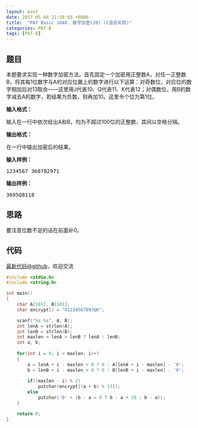 ```yaml
---
layout: post
date: 2017-05-04 21:58:03 +0800
title:  "PAT Basic 1048. 数字加密(20) (C语言实现)"
categories: PAT-B
tags: [PAT-B]
---
```


## 题目

<div id="problemContent">
<p>
本题要求实现一种数字加密方法。首先固定一个加密用正整数A，对任一正整数B，将其每1位数字与A的对应位置上的数字进行以下运算：对奇数位，对应位的数字相加后对13取余——这里用J代表10、Q代表11、K代表12；对偶数位，用B的数字减去A的数字，若结果为负数，则再加10。这里令个位为第1位。</p>
<p><b>
输入格式：
</b></p>
<p>
输入在一行中依次给出A和B，均为不超过100位的正整数，其间以空格分隔。
</p>
<p><b>
输出格式：
</b></p>
<p>
在一行中输出加密后的结果。
</p>
<b>输入样例：</b><pre>
1234567 368782971
</pre>
<b>输出样例：</b><pre>
3695Q8118
</pre>
</div>

## 思路

要注意位数不足的话在前面补0。

## 代码

[最新代码@github](https://github.com/OliverLew/PAT/blob/master/PATBasic/1048.c)，欢迎交流
```c
#include <stdio.h>
#include <string.h>

int main()
{
    char A[101], B[101];
    char encrypt[] = "0123456789JQK";

    scanf("%s %s", A, B);
    int lenA = strlen(A);
    int lenB = strlen(B);
    int maxlen = lenA > lenB ? lenA : lenB;
    int a, b;
    
    for(int i = 0; i < maxlen; i++)
    {
        a = lenA + i - maxlen < 0 ? 0 : A[lenA + i - maxlen] - '0';
        b = lenB + i - maxlen < 0 ? 0 : B[lenB + i - maxlen] - '0';
        
        if((maxlen - i) % 2)
            putchar(encrypt[(a + b) % 13]);
        else
            putchar('0' + (b - a < 0 ? b - a + 10 : b - a));
    }

    return 0;
}

```
